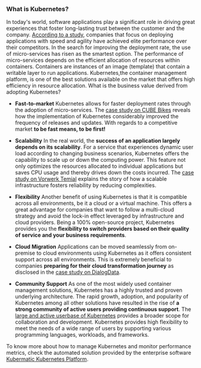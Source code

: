 ### What is Kubernetes?

In today's world, software applications play a significant role in driving great experiences that foster long-lasting trust between the customer and the company. [According to a study](https://services.google.com/fh/files/misc/state-of-devops-2019.pdf), companies that focus on deploying applications with speed and agility have achieved elite performance over their competitors. In the search for improving the deployment rate, the use of micro-services has risen as the smartest option. The performance of micro-services depends on the efficient allocation of resources within containers. Containers are instances of an image (template) that contain a writable layer to run applications. Kubernetes,the container management platform, is one of the best solutions available on the market that offers high efficiency in resource allocation. What is the business value derived from adopting Kubernetes?

- **Fast-to-market**
Kubernetes allows for faster deployment rates through the adoption of micro-services. The [case study on CUBE Bikes](https://www.kubermatic.com/customers/cube-bikes/) reveals how the implementation of Kubernetes considerably improved the frequency of releases and updates. With regards to a competitive market **to be fast means, to be first!**

- **Scalability**
In the real world, the **success of an application largely depends on its scalability**. For a service that experiences dynamic user load according to changing business scenarios, Kubernetes offers the capability to scale up or down the computing power. This feature not only optimizes the resources allocated to individual applications but saves CPU usage and thereby drives down the costs incurred. The [case study on Vorwerk Temial](https://www.kubermatic.com/customers/t-systems-mms-and-temial/) explains the story of how a scalable infrastructure fosters reliability by reducing complexities.

- **Flexibility**
Another benefit of using Kubernetes is that it is compatible across all environments, be it a cloud or a virtual machine. This offers a great advantage for companies that want to follow a multi-cloud strategy and avoid the lock-in effect leveraged by infrastructure and cloud providers. Being a 100% open-source project, Kubernetes provides you the **flexibility to switch providers based on their quality of service and your business requirements**.

- **Cloud Migration**
Applications can be moved seamlessly from on-premise to cloud environments using Kubernetes as it offers consistent support across all environments. This is extremely beneficial to companies **preparing for their cloud transformation journey** as disclosed in the [case study on DialogData](https://www.kubermatic.com/customers/dialog-data/).

- **Community Support**
As one of the most widely used container management solutions, Kubernetes has a highly trusted and proven underlying architecture. The rapid growth, adoption, and popularity of Kubernetes among all other solutions have resulted in the rise of **a strong community of active users providing continuous support**. The [large and active userbase of Kubernetes](https://kubernetes.io/community/) provides a broader scope for collaboration and development. Kubernetes provides high flexibility to meet the needs of a wide range of users by supporting various programming languages, workloads, and frameworks.

To know more about how to manage Kubernetes and monitor performance metrics, check the automated solution provided by the enterprise software [Kubermatic Kubernetes Platform](https://www.kubermatic.com/products/kubermatic-kubernetes-platform/).
